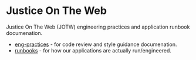 # Justice On The Web
Justice On The Web (JOTW) engineering practices and application runbook documenation.

* [eng-practices](https://github.com/ministryofjustice/justice-on-the-web/wiki/eng-practices) - for code review and style guidance documenation.
* [runbooks](https://github.com/ministryofjustice/justice-on-the-web/wiki/runbooks) - for how our applications are actually run/engineered.
